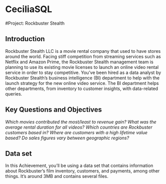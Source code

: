 # CeciliaSQL
#Project: Rockbuster Stealth

## Introduction
Rockbuster Stealth LLC is a movie rental company that used to have stores around the world. Facing stiff competition from streaming services such as Netflix and Amazon Prime, the Rockbuster Stealth management team is planning to use its existing movie licenses to launch an online video rental service in order to stay competitive.
You’ve been hired as a data analyst by Rockbuster Stealth’s business intelligence (BI) department to help with the launch strategy for the new online video service. The BI department helps other departments, from inventory to customer insights, with data-related queries.

## Key Questions and Objectives
 _Which movies contributed the most/least to revenue gain?_
 _What was the average rental duration for all videos?_
 _Which countries are Rockbuster customers based in?_
 _Where are customers with a high lifetime value based?_
 _Do sales figures vary between geographic regions?_

## Data set
In this Achievement, you’ll be using a data set that contains information about Rockbuster’s film inventory, customers, and payments, among other things. It’s around 3MB and contains several files.
